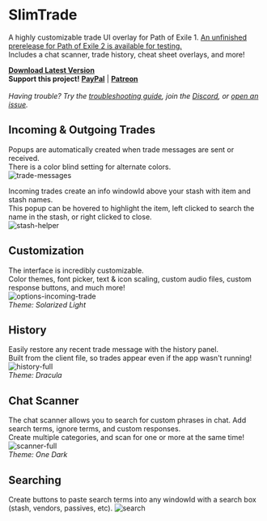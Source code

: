# SlimTrade
A highly customizable trade UI overlay for Path of Exile 1. [An unfinished prerelease for Path of Exile 2 is available for testing.](https://github.com/zmilla93/SlimTrade/releases)<br>
Includes a chat scanner, trade history, cheat sheet overlays, and more!<br>

[**Download Latest Version**](https://github.com/zmilla93/SlimTrade/releases/latest)<br>
**Support this project!** [**PayPal**](https://www.paypal.me/zmilla93) | 
[**Patreon**](https://www.patreon.com/SlimTrade)<br><br>
*Having trouble? Try the [troubleshooting guide](https://github.com/zmilla93/SlimTrade/wiki/Troubleshooting), join the [Discord](https://discord.com/invite/yKdExMe), or [open an issue](https://github.com/zmilla93/SlimTrade/issues).*<br>

## Incoming & Outgoing Trades
Popups are automatically created when trade messages are sent or received.<br>
There is a color blind setting for alternate colors.<br>
![trade-messages](https://github.com/zmilla93/SlimTrade/assets/10750321/559cb020-76dd-4c80-b6de-6e95f34ccab7)

Incoming trades create an info windowId above your stash with item and stash names.<br>
This popup can be hovered to highlight the item, left clicked to search the name in the stash, or right clicked to close.<br>
![stash-helper](https://github.com/zmilla93/SlimTrade/assets/10750321/0a4710ea-f24a-48e5-815b-d51ecf6e313d)

## Customization
The interface is incredibly customizable.<br>
Color themes, font picker, text & icon scaling, custom audio files, custom response buttons, and much more!<br>
![options-incoming-trade](https://github.com/zmilla93/SlimTrade/assets/10750321/0ecbc10c-732e-4b53-be4b-bf2b07acb540)<br>
<i>Theme: Solarized Light</i>

## History
Easily restore any recent trade message with the history panel.<Br>
Built from the client file, so trades appear even if the app wasn't running!<br>
![history-full](https://github.com/zmilla93/SlimTrade/assets/10750321/500aa88b-d56f-4e33-8077-3850cc0faab4)<br>
<i>Theme: Dracula</i>

## Chat Scanner
The chat scanner allows you to search for custom phrases in chat. Add search terms, ignore terms, and custom responses.<br>
Create multiple categories, and scan for one or more at the same time!<br>
![scanner-full](https://github.com/zmilla93/SlimTrade/assets/10750321/ff230af5-a3b2-4352-b029-25b69ac86e58)<br>
<i>Theme: One Dark</i>

## Searching
Create buttons to paste search terms into any windowId with a search box (stash, vendors, passives, etc).
![search](https://github.com/zmilla93/SlimTrade/assets/10750321/20715518-69af-4227-9be1-09c0105f0045)

